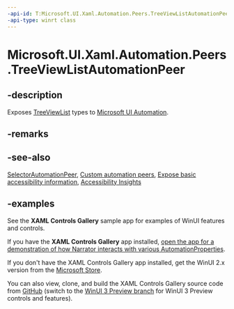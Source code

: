 ```yaml
---
-api-id: T:Microsoft.UI.Xaml.Automation.Peers.TreeViewListAutomationPeer
-api-type: winrt class
---
```

<!-- Class syntax.
public class TreeViewListAutomationPeer : SelectorAutomationPeer, SelectorAutomationPeer
-->

# Microsoft.UI.Xaml.Automation.Peers.TreeViewListAutomationPeer

## -description

Exposes [TreeViewList](../microsoft.ui.xaml.controls/treeviewlist.md) types to [Microsoft UI Automation](/windows/win32/winauto/entry-uiauto-win32).

## -remarks

## -see-also

[SelectorAutomationPeer](/uwp/api/windows.ui.xaml.automation.peers.selectorautomationpeer), [Custom automation peers](/windows/apps/design/accessibility/custom-automation-peers), [Expose basic accessibility information](/windows/apps/design/accessibility/basic-accessibility-information), [Accessibility Insights](https://accessibilityinsights.io/)

## -examples

See the **XAML Controls Gallery** sample app for examples of WinUI features and controls.

If you have the **XAML Controls Gallery** app installed, [open the app for a demonstration of how  Narrator interacts with various AutomationProperties](xamlcontrolsgallery:/item/AutomationProperties).

If you don't have the XAML Controls Gallery app installed, get the WinUI 2.x version from the [Microsoft Store](https://www.microsoft.com/p/xaml-controls-gallery/9msvh128x2zt).

You can also view, clone, and build the XAML Controls Gallery source code from [GitHub](https://github.com/Microsoft/Xaml-Controls-Gallery) (switch to the [WinUI 3 Preview branch](https://github.com/microsoft/Xaml-Controls-Gallery/tree/winui3preview) for WinUI 3 Preview controls and features).
